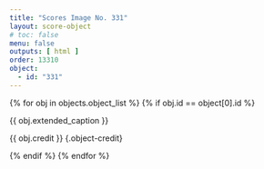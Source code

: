 ```yaml
---
title: "Scores Image No. 331"
layout: score-object
# toc: false
menu: false
outputs: [ html ]
order: 13310
object:
  - id: "331"
---
```


{% for obj in objects.object_list %}
{% if obj.id == object[0].id %}

{{ obj.extended_caption }}

{{ obj.credit }} {.object-credit}

{% endif %}
{% endfor %}
